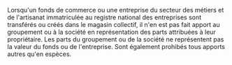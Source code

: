 Lorsqu'un fonds de commerce ou une entreprise du secteur des métiers et de l'artisanat immatriculée au registre national des entreprises sont transférés ou créés dans le magasin collectif, il n'en est pas fait apport au groupement ou à la société en représentation des parts attribuées à leur propriétaire. Les parts du groupement ou de la société ne représentent pas la valeur du fonds ou de l'entreprise. Sont également prohibés tous apports autres qu'en espèces.
